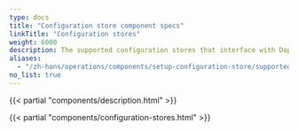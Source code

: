 ```yaml
---
type: docs
title: "Configuration store component specs"
linkTitle: "Configuration stores"
weight: 6000
description: The supported configuration stores that interface with Dapr
aliases:
  - "/zh-hans/operations/components/setup-configuration-store/supported-configuration-stores/"
no_list: true
---
```


{{< partial "components/description.html" >}}

{{< partial "components/configuration-stores.html" >}}
